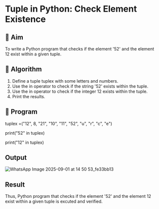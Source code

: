 # Tuple in Python: Check Element Existence

## 🎯 Aim
To write a Python program that checks if the element '52' and the element 12 exist within a given tuple.

## 🧠 Algorithm
1. Define a tuple tuplex with some letters and numbers.
2. Use the in operator to check if the string '52' exists within the tuple.
3. Use the in operator to check if the integer 12 exists within the tuple.
4. Print the results.

## 🧾 Program
tuplex =("12", 8, "21", "10", "11", "52", "u", "r", "c", "e")

print("52" in tuplex)

print("12" in tuplex)

## Output
![WhatsApp Image 2025-09-01 at 14 50 53_fe33bb13](https://github.com/user-attachments/assets/24d32a34-defd-43b8-b771-c07cd2f6da11)

## Result
Thus, Python program that checks if the element '52' and the element 12 exist within a given tuple is excuted and verified.
